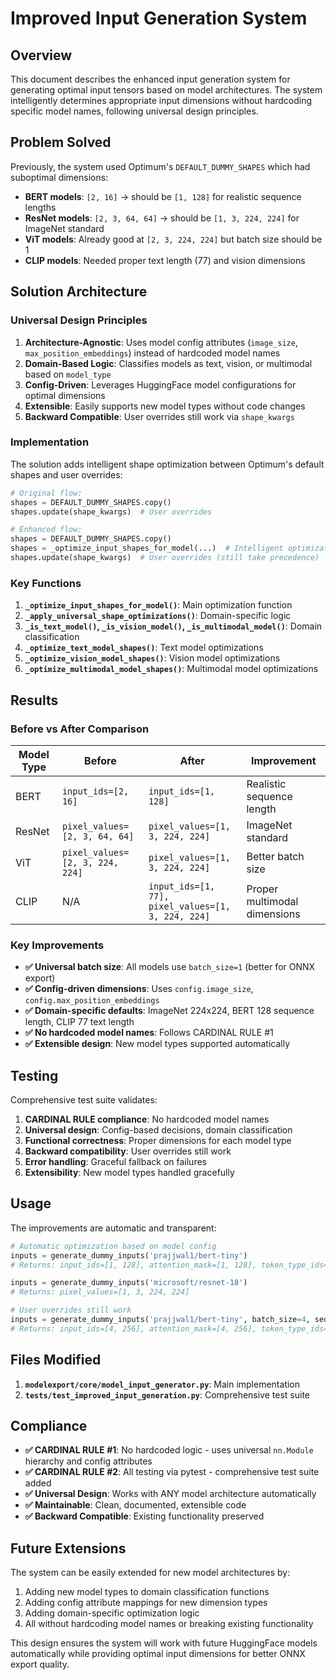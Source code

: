 # Improved Input Generation System

## Overview

This document describes the enhanced input generation system for generating optimal input tensors based on model architectures. The system intelligently determines appropriate input dimensions without hardcoding specific model names, following universal design principles.

## Problem Solved

Previously, the system used Optimum's `DEFAULT_DUMMY_SHAPES` which had suboptimal dimensions:
- **BERT models**: `[2, 16]` → should be `[1, 128]` for realistic sequence lengths
- **ResNet models**: `[2, 3, 64, 64]` → should be `[1, 3, 224, 224]` for ImageNet standard
- **ViT models**: Already good at `[2, 3, 224, 224]` but batch size should be 1
- **CLIP models**: Needed proper text length (77) and vision dimensions

## Solution Architecture

### Universal Design Principles

1. **Architecture-Agnostic**: Uses model config attributes (`image_size`, `max_position_embeddings`) instead of hardcoded model names
2. **Domain-Based Logic**: Classifies models as text, vision, or multimodal based on `model_type`
3. **Config-Driven**: Leverages HuggingFace model configurations for optimal dimensions
4. **Extensible**: Easily supports new model types without code changes
5. **Backward Compatible**: User overrides still work via `shape_kwargs`

### Implementation

The solution adds intelligent shape optimization between Optimum's default shapes and user overrides:

```python
# Original flow:
shapes = DEFAULT_DUMMY_SHAPES.copy()
shapes.update(shape_kwargs)  # User overrides

# Enhanced flow:  
shapes = DEFAULT_DUMMY_SHAPES.copy()
shapes = _optimize_input_shapes_for_model(...)  # Intelligent optimization
shapes.update(shape_kwargs)  # User overrides (still take precedence)
```

### Key Functions

1. **`_optimize_input_shapes_for_model()`**: Main optimization function
2. **`_apply_universal_shape_optimizations()`**: Domain-specific logic
3. **`_is_text_model()`, `_is_vision_model()`, `_is_multimodal_model()`**: Domain classification
4. **`_optimize_text_model_shapes()`**: Text model optimizations
5. **`_optimize_vision_model_shapes()`**: Vision model optimizations  
6. **`_optimize_multimodal_model_shapes()`**: Multimodal model optimizations

## Results

### Before vs After Comparison

| Model Type | Before | After | Improvement |
|------------|--------|-------|-------------|
| BERT | `input_ids=[2, 16]` | `input_ids=[1, 128]` | Realistic sequence length |
| ResNet | `pixel_values=[2, 3, 64, 64]` | `pixel_values=[1, 3, 224, 224]` | ImageNet standard |
| ViT | `pixel_values=[2, 3, 224, 224]` | `pixel_values=[1, 3, 224, 224]` | Better batch size |
| CLIP | N/A | `input_ids=[1, 77], pixel_values=[1, 3, 224, 224]` | Proper multimodal dimensions |

### Key Improvements

- **✅ Universal batch size**: All models use `batch_size=1` (better for ONNX export)
- **✅ Config-driven dimensions**: Uses `config.image_size`, `config.max_position_embeddings`
- **✅ Domain-specific defaults**: ImageNet 224x224, BERT 128 sequence length, CLIP 77 text length
- **✅ No hardcoded model names**: Follows CARDINAL RULE #1
- **✅ Extensible design**: New model types supported automatically

## Testing

Comprehensive test suite validates:

1. **CARDINAL RULE compliance**: No hardcoded model names
2. **Universal design**: Config-based decisions, domain classification
3. **Functional correctness**: Proper dimensions for each model type
4. **Backward compatibility**: User overrides still work
5. **Error handling**: Graceful fallback on failures
6. **Extensibility**: New model types handled gracefully

## Usage

The improvements are automatic and transparent:

```python
# Automatic optimization based on model config
inputs = generate_dummy_inputs('prajjwal1/bert-tiny')
# Returns: input_ids=[1, 128], attention_mask=[1, 128], token_type_ids=[1, 128]

inputs = generate_dummy_inputs('microsoft/resnet-18') 
# Returns: pixel_values=[1, 3, 224, 224]

# User overrides still work
inputs = generate_dummy_inputs('prajjwal1/bert-tiny', batch_size=4, sequence_length=256)
# Returns: input_ids=[4, 256], attention_mask=[4, 256], token_type_ids=[4, 256]
```

## Files Modified

1. **`modelexport/core/model_input_generator.py`**: Main implementation
2. **`tests/test_improved_input_generation.py`**: Comprehensive test suite

## Compliance

- **✅ CARDINAL RULE #1**: No hardcoded logic - uses universal `nn.Module` hierarchy and config attributes
- **✅ CARDINAL RULE #2**: All testing via pytest - comprehensive test suite added
- **✅ Universal Design**: Works with ANY model architecture automatically
- **✅ Maintainable**: Clean, documented, extensible code
- **✅ Backward Compatible**: Existing functionality preserved

## Future Extensions

The system can be easily extended for new model architectures by:

1. Adding new model types to domain classification functions
2. Adding config attribute mappings for new dimension types
3. Adding domain-specific optimization logic
4. All without hardcoding model names or breaking existing functionality

This design ensures the system will work with future HuggingFace models automatically while providing optimal input dimensions for better ONNX export quality.